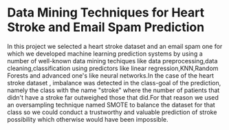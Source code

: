 # Data Mining Techniques for Heart Stroke and Email Spam Prediction

In this project we selected a heart stroke dataset and an email spam one for which we developed machine learning prediction systems by using a number of well-known data mining techiques  like data preprocessing,data cleaning,classification using predictors like linear regression,KNN,Random Forests and advanced one's like neural networks.In the case of the heart stroke dataset , imbalance was detected in the class-goal of the prediction, namely the class with the name "stroke" where the number of patients that didn't have a stroke far outweighed those that did.For that reason we used an oversampling technique named SMOTE to balance the dataset for that class so we could conduct a trustworthy and valuable prediction of stroke possibility which otherwise would have been impossible. 
